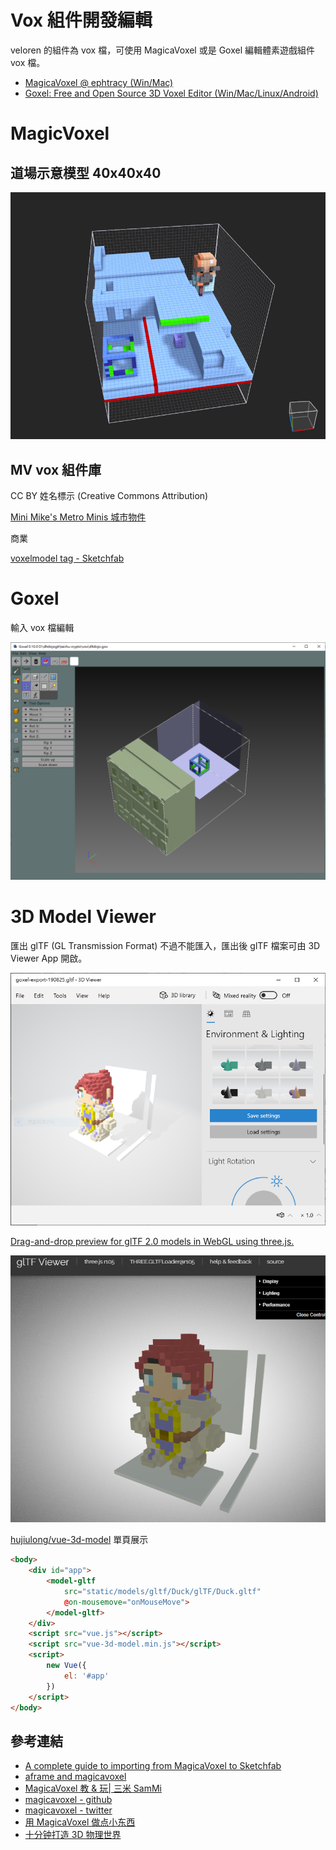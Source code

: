 # Vox 組件開發編輯

veloren 的組件為 vox 檔，可使用 MagicaVoxel 或是 Goxel 編輯體素遊戲組件 vox 檔。

- [MagicaVoxel @ ephtracy (Win/Mac)](https://ephtracy.github.io/)
- [Goxel: Free and Open Source 3D Voxel Editor (Win/Mac/Linux/Android) ](https://github.com/guillaumechereau/goxel)

# MagicVoxel 

## 道場示意模型 40x40x40

![snap](snap2019-08-24-13-37-30.png)

## MV vox 組件庫

CC BY 姓名標示 (Creative Commons Attribution)

[Mini Mike's Metro Minis 城市物件](https://github.com/mikelovesrobots/mmmm)

商業

[voxelmodel tag - Sketchfab](https://sketchfab.com/tags/voxelmodel)

# Goxel 

輸入 vox 檔編輯

![goxel dltdojo 190825](goxel-dltdojo-190825.png)

# 3D Model Viewer

匯出 glTF (GL Transmission Format) 不過不能匯入，匯出後 glTF 檔案可由 3D Viewer App 開啟。

![goxel glTF export and app 3d viewer win10](app-3d-viewer-win10.png)

[Drag-and-drop preview for glTF 2.0 models in WebGL using three.js.](https://github.com/donmccurdy/three-gltf-viewer)

![js glTF viewer](js-gltf-viewer.png)

[hujiulong/vue-3d-model](https://github.com/hujiulong/vue-3d-model) 單頁展示

```html
<body>
    <div id="app">
        <model-gltf 
            src="static/models/gltf/Duck/glTF/Duck.gltf"
            @on-mousemove="onMouseMove">
        </model-gltf>
    </div>
    <script src="vue.js"></script>
    <script src="vue-3d-model.min.js"></script>
    <script>
        new Vue({
            el: '#app'
        })
    </script>
</body>
```

## 參考連結

- [A complete guide to importing from MagicaVoxel to Sketchfab](https://sketchfab.com/blogs/community/complete-guide-importing-magicavoxel-sketchfab/)
- [aframe and magicavoxel ](https://github.com/ngokevin/aframe-magicavoxel-projects)
- [MagicaVoxel 教 & 玩| 三米 SamMi](https://www.youtube.com/playlist?list=PLj0OweJfMlSGY0fqztkTmNLyj741_2Ufu)
- [magicavoxel - github](https://github.com/search?q=magicavoxel)
- [magicavoxel - twitter](https://twitter.com/hashtag/magicavoxel)
- [用 MagicaVoxel 做点小东西](https://ook.dev/posts/2019/magicavoxel/)
- [十分钟打造 3D 物理世界](https://aotu.io/notes/2018/10/18/cannonjs/index.html)